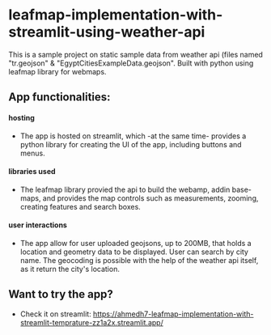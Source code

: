 # leafmap-implementation-with-streamlit-using-weather-api
This is a sample project on static sample data from weather api (files named "tr.geojson" & "EgyptCitiesExampleData.geojson". Built with python using leafmap library for webmaps.

## App functionalities:

#### hosting
- The app is hosted on streamlit, which -at the same time- provides a python library for creating the UI of the app, including buttons and menus.
#### libraries used 
- The leafmap library provied the api to build the webamp, addin base-maps, and provides the map controls such as measurements, zooming, creating features and search boxes.
#### user interactions
- The app allow for user uploaded geojsons, up to 200MB, that holds a location and geometry data to be displayed. User can search by city name. The geocoding is possible with the help of the weather api itself, as it return the city's location.

## Want to try the app?
- Check it on streamlit: https://ahmedh7-leafmap-implementation-with-streamlit-temprature-zz1a2x.streamlit.app/
